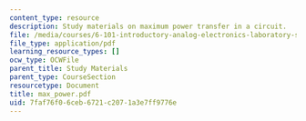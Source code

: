 ```yaml
---
content_type: resource
description: Study materials on maximum power transfer in a circuit.
file: /media/courses/6-101-introductory-analog-electronics-laboratory-spring-2007/7faf76f06ceb6721c2071a3e7ff9776e_max_power.pdf
file_type: application/pdf
learning_resource_types: []
ocw_type: OCWFile
parent_title: Study Materials
parent_type: CourseSection
resourcetype: Document
title: max_power.pdf
uid: 7faf76f0-6ceb-6721-c207-1a3e7ff9776e
---
```

